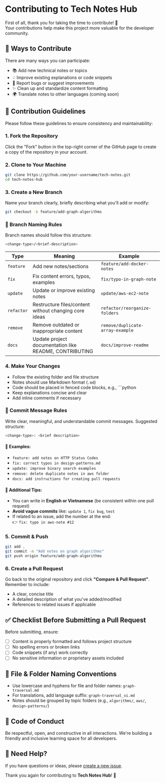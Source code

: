 # Contributing to Tech Notes Hub

First of all, thank you for taking the time to contribute! 🎉  
Your contributions help make this project more valuable for the developer community.

## 🚀 Ways to Contribute

There are many ways you can participate:

- 📚 Add new technical notes or topics
- 💡 Improve existing explanations or code snippets
- 🐛 Report bugs or suggest improvements
- ✨ Clean up and standardize content formatting
- 🌍 Translate notes to other languages (coming soon)

## 📝 Contribution Guidelines

Please follow these guidelines to ensure consistency and maintainability:

### 1. Fork the Repository

Click the "Fork" button in the top-right corner of the GitHub page to create a copy of the repository in your account.

### 2. Clone to Your Machine

```bash
git clone https://github.com/your-username/tech-notes.git
cd tech-notes-hub
```

### 3. Create a New Branch

Name your branch clearly, briefly describing what you'll add or modify:

```bash
git checkout -b feature/add-graph-algorithms
```

### 🧩 Branch Naming Rules

Branch names should follow this structure:

```bash
<change-type>/<brief-description>
```

| Type       | Meaning                                               | Example                          |
| ---------- | ----------------------------------------------------- | -------------------------------- |
| `feature`  | Add new notes/sections                                | `feature/add-docker-notes`       |
| `fix`      | Fix content errors, typos, examples                   | `fix/typo-in-graph-note`         |
| `update`   | Update or improve existing notes                      | `update/aws-ec2-note`            |
| `refactor` | Restructure files/content without changing core ideas | `refactor/reorganize-folders`    |
| `remove`   | Remove outdated or inappropriate content              | `remove/duplicate-array-example` |
| `docs`     | Update project documentation like README, CONTRIBUTING| `docs/improve-readme`            |

### 4. Make Your Changes

* Follow the existing folder and file structure
* Notes should use Markdown format (`.md`)
* Code should be placed in fenced code blocks, e.g., \`\`\`python
* Keep explanations concise and clear
* Add inline comments if necessary

### 💬 Commit Message Rules

Write clear, meaningful, and understandable commit messages. Suggested structure:

```bash
<change-type>: <brief description>
```

#### 📌 Examples:

- `feature: add notes on HTTP Status Codes`
- `fix: correct typos in design-patterns.md`
- `update: improve binary search examples`
- `remove: delete duplicate notes in aws folder`
- `docs: add instructions for creating pull requests`

#### 🧠 Additional Tips:

- You can write in **English or Vietnamese** (be consistent within one pull request)
- **Avoid vague commits** like: `update 1`, `fix bug`, `test`
- If related to an issue, add the number at the end:  
  👉 `fix: typo in aws-note #12`

### 5. Commit & Push

```bash
git add .
git commit -m "Add notes on graph algorithms"
git push origin feature/add-graph-algorithms
```

### 6. Create a Pull Request

Go back to the original repository and click **"Compare & Pull Request"**. Remember to include:

* A clear, concise title
* A detailed description of what you've added/modified
* References to related issues if applicable

## ✅ Checklist Before Submitting a Pull Request

Before submitting, ensure:

* [ ] Content is properly formatted and follows project structure
* [ ] No spelling errors or broken links
* [ ] Code snippets (if any) work correctly
* [ ] No sensitive information or proprietary assets included

## 📁 File & Folder Naming Conventions

* Use lowercase and hyphens for file and folder names: `graph-traversal.md`
* For translations, add language suffix: `graph-traversal_vi.md`
* Notes should be grouped by topic folders (e.g., `algorithms/`, `aws/`, `design-patterns/`)

## 🤝 Code of Conduct

Be respectful, open, and constructive in all interactions. We're building a friendly and inclusive learning space for all developers.

## 📩 Need Help?

If you have questions or ideas, please [create a new issue](https://github.com/tech-notes-hub/tech-notes/issues).

Thank you again for contributing to **Tech Notes Hub**! 🙌
